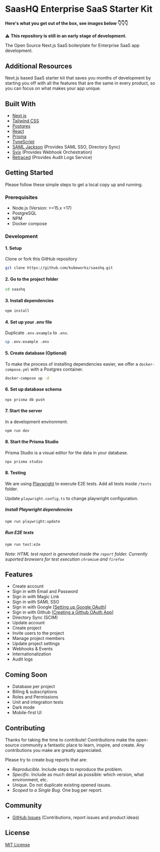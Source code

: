 # SaasHQ Enterprise SaaS Starter Kit

#### Here's what you get out of the box, see images below 👇👇👇

:warning: **This repository is still in an early stage of development.**

The Open Source Next.js SaaS boilerplate for Enterprise SaaS app development.

## Additional Resources

Next.js based SaaS starter kit that saves you months of development by starting you off with all the features that are the same in every product, so you can focus on what makes your app unique.

## Built With

- [Next.js](https://nextjs.org)
- [Tailwind CSS](https://tailwindcss.com)
- [Postgres](https://www.postgresql.org)
- [React](https://reactjs.org)
- [Prisma](https://www.prisma.io)
- [TypeScript](https://www.typescriptlang.org)
- [SAML Jackson](https://github.com/boxyhq/jackson) (Provides SAML SSO, Directory Sync)
- [Svix](https://www.svix.com/) (Provides Webhook Orchestration)
- [Retraced](https://github.com/retracedhq/retraced) (Provides Audit Logs Service)

## Getting Started

Please follow these simple steps to get a local copy up and running.

### Prerequisites

- Node.js (Version: >=15.x <17)
- PostgreSQL
- NPM
- Docker compose

### Development

#### 1. Setup

Clone or fork this GitHub repository

```bash
git clone https://github.com/kubeworkz/saashq.git
```

#### 2. Go to the project folder

```bash
cd saashq
```

#### 3. Install dependencies

```bash
npm install
```

#### 4. Set up your .env file

Duplicate `.env.example` to `.env`.

```bash
cp .env.example .env
```

#### 5. Create database (Optional)

To make the process of installing dependencies easier, we offer a `docker-compose.yml` with a Postgres container.

```bash
docker-compose up -d
```

#### 6. Set up database schema

```bash
npx prisma db push
```

#### 7. Start the server

In a development environment:

```bash
npm run dev
```

#### 8. Start the Prisma Studio

Prisma Studio is a visual editor for the data in your database.

```bash
npx prisma studio
```

#### 8. Testing

We are using [Playwright](https://playwright.dev/) to execute E2E tests. Add all tests inside `/tests` folder.

Update `playwright.config.ts` to change playwright configuration.

##### Install Playwright dependencies

```bash
npm run playwright:update
```

##### Run E2E tests

```bash
npm run test:e2e
```

_Note: HTML test report is generated inside the `report` folder. Currently suported browsers for test execution `chromium` and `firefox`_

## Features

- Create account
- Sign in with Email and Password
- Sign in with Magic Link
- Sign in with SAML SSO
- Sign in with Google [[Setting up Google OAuth](https://support.google.com/cloud/answer/6158849?hl=en)]
- Sign in with Github [[Creating a Github OAuth App](https://docs.github.com/en/developers/apps/building-oauth-apps/creating-an-oauth-app)]
- Directory Sync (SCIM)
- Update account
- Create project
- Invite users to the project
- Manage project members
- Update project settings
- Webhooks & Events
- Internationalization
- Audit logs

## Coming Soon

- Database per project
- Billing & subscriptions
- Roles and Permissions
- Unit and integration tests
- Dark mode
- Mobile-first UI

## Contributing

Thanks for taking the time to contribute! Contributions make the open-source community a fantastic place to learn, inspire, and create. Any contributions you make are greatly appreciated.

Please try to create bug reports that are:

- _Reproducible._ Include steps to reproduce the problem.
- _Specific._ Include as much detail as possible: which version, what environment, etc.
- _Unique._ Do not duplicate existing opened issues.
- _Scoped to a Single Bug._ One bug per report.

## Community

- [GitHub Issues](https://github.com/kubeworkz/saashq/issues) (Contributions, report issues and product ideas)

## License

[MIT License](https://github.com/kubeworkz/saashq/blob/main/LICENSE)
